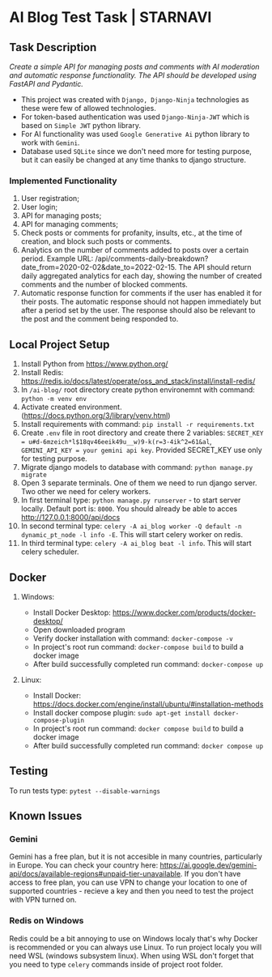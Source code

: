 # AI Blog Test Task | STARNAVI
## Task Description
_Create a simple API for managing posts and comments with AI moderation and automatic response functionality. The API should be developed using FastAPI and Pydantic._

- This project was created with `Django, Django-Ninja` technologies as these were few of allowed technologies. 
- For token-based authentication was used `Django-Ninja-JWT` which is based on `Simple JWT` python library.
- For AI functionality was used `Google Generative Ai` python library to work with `Gemini`.
- Database used `SQLite` since we don't need more for testing purpose, but it can easily be changed at any time thanks to django structure.

### Implemented Functionality
1. User registration;
2. User login;
3. API for managing posts;
4. API for managing comments;
5. Check posts or comments for profanity, insults, etc., at the time of creation, and block such posts or comments.
6. Analytics on the number of comments added to posts over a certain period. Example URL: /api/comments-daily-breakdown?date_from=2020-02-02&date_to=2022-02-15. The API should return daily aggregated analytics for each day, showing the number of created comments and the number of blocked comments.
7. Automatic response function for comments if the user has enabled it for their posts. The automatic response should not happen immediately but after a period set by the user. The response should also be relevant to the post and the comment being responded to.

## Local Project Setup
1. Install Python from https://www.python.org/
2. Install Redis: https://redis.io/docs/latest/operate/oss_and_stack/install/install-redis/
3. In `/ai-blog/` root directory create python environemnt with command: `python -m venv env`
4. Activate created environment. (https://docs.python.org/3/library/venv.html)
5. Install requirements with command: `pip install -r requirements.txt`
6. Create `.env` file in root directory and create there 2 variables: `SECRET_KEY = u#d-6mzeich*l$18qv46eeik49u__w)9-k(r=3-4ik^2=61&al`, `GEMINI_API_KEY = your gemini api key`. Provided SECRET_KEY use only for testing purpose.
8. Migrate django models to database with command: `python manage.py migrate`
9. Open 3 separate terminals. One of them we need to run django server. Two other we need for celery workers.
10. In first terminal type: `python manage.py runserver` - to start server locally. Default port is: `8000`. You should already be able to acces http://127.0.0.1:8000/api/docs
11. In second terminal type: `celery -A ai_blog worker -Q default -n dynamic_pt_node -l info -E`. This will start celery worker on redis.
12. In third terminal type: `celery -A ai_blog beat -l info`. This will start celery scheduler.

## Docker
1. Windows:
    - Install Docker Desktop: https://www.docker.com/products/docker-desktop/
    - Open downloaded program
    - Verify docker installation with command: `docker-compose -v`
    - In project's root run command: `docker-compose build` to build a docker image
    - After build successfully completed run command: `docker-compose up`

2. Linux:
    - Install Docker: https://docs.docker.com/engine/install/ubuntu/#installation-methods
    - Install docker compose plugin: `sudo apt-get install docker-compose-plugin`
    - In project's root run command: `docker compose build` to build a docker image
    - After build successfully completed run command: `docker compose up`

## Testing
To run tests type: `pytest --disable-warnings`

## Known Issues
### Gemini
Gemini has a free plan, but it is not accesible in many countries, particularly in Europe. You can check your country here: https://ai.google.dev/gemini-api/docs/available-regions#unpaid-tier-unavailable.
If you don't have access to free plan, you can use VPN to change your location to one of supported countries - recieve a key and then you need to test the project with VPN turned on.

### Redis on Windows
Redis could be a bit annoying to use on Windows localy that's why Docker is recommended or you can always use Linux. To run project localy you will need WSL (windows subsystem linux). When using WSL don't forget that you need to type `celery` commands inside of project root folder.
